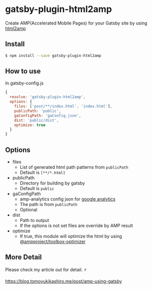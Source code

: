 
# gatsby-plugin-html2amp

Create AMP(Accelerated Mobile Pages) for your Gatsby site by using [html2amp](https://github.com/tomoyukikashiro/html2amp)

## Install

```bash
$ npm install --save gatsby-plugin-html2amp
```

## How to use

In gatsby-config.js
```js
{
  resolve: 'gatsby-plugin-html2amp',
  options: {
    files: ['post/**/index.html', 'index.html'],
    publicPath: 'public',
    gaConfigPath: 'gaConfig.json',
    dist: 'public/dist',
    optimize: true
  }
}
```

## Options

- files
  - List of generated html path patterns from `publicPath`
  - Default is `[**/*.html]`
- publicPath
  - Directory for building by gatsby
  - Default is `public`
- gaConfigPath
  - amp-analytics config json for [google analytics](https://www.ampproject.org/docs/analytics/analytics-vendors)
  - The path is from `publicPath`
  - Optional
- dist
  - Path to output
  - If the options is not set files are override by AMP result
- optimize
  - If true, this module will optimize the html by using [@ampproject/toolbox-optimizer](https://github.com/ampproject/amp-toolbox/tree/master/packages/optimizer) 

## More Detail

Please check my article out for detail. ⚡

https://blog.tomoyukikashiro.me/post/amp-using-gatsby
